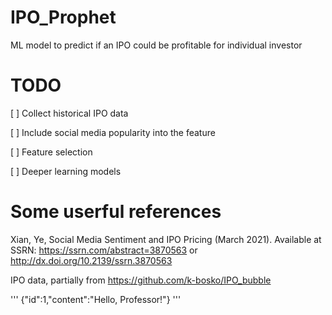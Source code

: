 # IPO_Prophet
ML model to predict if an IPO could be profitable for individual investor

# TODO
[ ] Collect historical IPO data 

[ ] Include social media popularity into the feature

[ ] Feature selection 

[ ] Deeper learning models

# Some userful references
Xian, Ye, Social Media Sentiment and IPO Pricing (March 2021). Available at SSRN: https://ssrn.com/abstract=3870563 or http://dx.doi.org/10.2139/ssrn.3870563

IPO data, partially from https://github.com/k-bosko/IPO_bubble

'''
{"id":1,"content":"Hello, Professor!"}
'''
